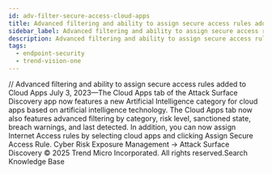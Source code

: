 ```yaml
---
id: adv-filter-secure-access-cloud-apps
title: Advanced filtering and ability to assign secure access rules added to Cloud Apps
sidebar_label: Advanced filtering and ability to assign secure access rules added to Cloud Apps
description: Advanced filtering and ability to assign secure access rules added to Cloud Apps
tags:
  - endpoint-security
  - trend-vision-one
---
```


/*<![CDATA[*/ $('#title').html($('meta[name=map-description]').attr('content')); /*]]>*/ Advanced filtering and ability to assign secure access rules added to Cloud Apps July 3, 2023—The Cloud Apps tab of the Attack Surface Discovery app now features a new Artificial Intelligence category for cloud apps based on artificial intelligence technology. The Cloud Apps tab now also features advanced filtering by category, risk level, sanctioned state, breach warnings, and last detected. In addition, you can now assign Internet Access rules by selecting cloud apps and clicking Assign Secure Access Rule. Cyber Risk Exposure Management → Attack Surface Discovery © 2025 Trend Micro Incorporated. All rights reserved.Search Knowledge Base